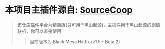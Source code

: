 # **本项目主插件源自:** [SourceCoop](https://github.com/ampreeT/SourceCoop)

> 该仓库插件平台为精简版(只可用于黑山起源)，主插件用于黑山起源的剧情联机，你可以直接使用
>> 目前版本为 Black Mesa Hotfix (v1.5 - Beta 2)